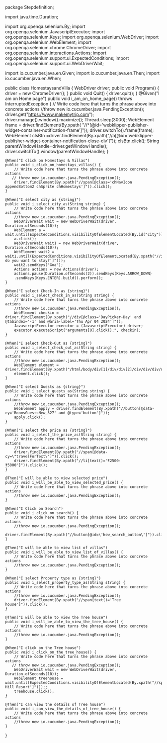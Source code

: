 package Stepdefinition;

import java.time.Duration;

import org.openqa.selenium.By;
import org.openqa.selenium.JavascriptExecutor;
import org.openqa.selenium.Keys;
import org.openqa.selenium.WebDriver;
import org.openqa.selenium.WebElement;
import org.openqa.selenium.chrome.ChromeDriver;
import org.openqa.selenium.interactions.Actions;
import org.openqa.selenium.support.ui.ExpectedConditions;
import org.openqa.selenium.support.ui.WebDriverWait;

import io.cucumber.java.en.Given;
import io.cucumber.java.en.Then;
import io.cucumber.java.en.When;

public class HomestaysandVilla {
	WebDriver driver;
	public void Program() {
	driver = new ChromeDriver();
	}
	public void Quit() {
		driver.quit();
	}
	@Given("I am on Home page")
	public void i_am_on_home_page() throws InterruptedException {
	    // Write code here that turns the phrase above into concrete actions
	    //throw new io.cucumber.java.PendingException();
		driver.get("https://www.makemytrip.com");
		driver.manage().window().maximize();
		Thread.sleep(3000);
	    WebElement frame = driver.findElement(By.xpath( "//*[@id='webklipper-publisher-widget-container-notification-frame']"));
		driver.switchTo().frame(frame); 
		WebElement clsBtn =driver.findElement(By.xpath("//a[@id='webklipper-publisher-widget-container-notification-close-div']"));
	    clsBtn.click();
		String parentWindowHandle=driver.getWindowHandle();
	    driver.switchTo().window(parentWindowHandle);
	}

	@When("I click on Homestays & Villas")
	public void i_click_on_homestays_villas() {
	    // Write code here that turns the phrase above into concrete actions
	   // throw new io.cucumber.java.PendingException();
		driver.findElement(By.xpath("//span[@class='chNavIcon appendBottom2 chSprite chHomestays']")).click();
	}

	@When("I select city as {string}")
	public void i_select_city_as(String string) {
	    // Write code here that turns the phrase above into concrete actions
	    //throw new io.cucumber.java.PendingException();
		WebDriverWait wait = new WebDriverWait(driver, Duration.ofSeconds(10));
		WebElement a = wait.until(ExpectedConditions.visibilityOfElementLocated(By.id("city")));
		a.click();
		WebDriverWait wait1 = new WebDriverWait(driver, Duration.ofSeconds(10));
		WebElement wait2 = wait1.until(ExpectedConditions.visibilityOfElementLocated(By.xpath("//input[@placeholder='Where do you want to stay?']")));
		wait2.sendKeys("Goa");
		Actions actions = new Actions(driver);
		actions.pause(Duration.ofSeconds(2)).sendKeys(Keys.ARROW_DOWN)
		.sendKeys(Keys.ENTER).build().perform();
	}

	@When("I select Check-In as {string}")
	public void i_select_check_in_as(String string) {
	    // Write code here that turns the phrase above into concrete actions
	    //throw new io.cucumber.java.PendingException();
		WebElement checkin = driver.findElement(By.xpath("//div[@class='DayPicker-Day' and @tabindex='-1' and @aria-label='Thu Apr 04 2024']"));
        JavascriptExecutor executor = (JavascriptExecutor) driver;
        executor.executeScript("arguments[0].click();", checkin);
	}

	@When("I select Check-Out as {string}")
	public void i_select_check_out_as(String string) {
	    // Write code here that turns the phrase above into concrete actions
	    //throw new io.cucumber.java.PendingException();
		WebElement element = driver.findElement(By.xpath("/html/body/div[1]/div/div[2]/div/div/div/div/div[1]/div[2]/div[1]/div/div/div/div[2]/div/div[2]/div[2]/div[3]/div[2]/div[1]"));
        element.click();
	}

	@When("I select Guests as {string}")
	public void i_select_guests_as(String string) {
	    // Write code here that turns the phrase above into concrete actions
	    //throw new io.cucumber.java.PendingException();
		WebElement apply = driver.findElement(By.xpath("//button[@data-cy='RoomsGuestsNew_327' and @type='button']"));
        apply.click();
	}

	@When("I select the price as {string}")
	public void i_select_the_price_as(String string) {
	    // Write code here that turns the phrase above into concrete actions
	    //throw new io.cucumber.java.PendingException();
		driver.findElement(By.xpath("//span[@data-cy=\"travelForText\"]")).click();
        driver.findElement(By.xpath("//li[text()='₹2500-₹5000']")).click();
	}

	@Then("I will be able to view selected price")
	public void i_will_be_able_to_view_selected_price() {
	    // Write code here that turns the phrase above into concrete actions
	    //throw new io.cucumber.java.PendingException();
	}

	@When("I Click on Search")
	public void i_click_on_search() {
	    // Write code here that turns the phrase above into concrete actions
	    //throw new io.cucumber.java.PendingException();
	    driver.findElement(By.xpath("//button[@id=\'hsw_search_button\']")).click();
	}

	@Then("I will be able to view list of villas")
	public void i_will_be_able_to_view_list_of_villas() {
	    // Write code here that turns the phrase above into concrete actions
	    //throw new io.cucumber.java.PendingException();
	}

	@When("I select Property type as {string}")
	public void i_select_property_type_as(String string) {
	    // Write code here that turns the phrase above into concrete actions
	    //throw new io.cucumber.java.PendingException();
		driver.findElement(By.xpath("//span[text()='Tree house']")).click();
	}

	@Then("I will be able to view the Tree house")
	public void i_will_be_able_to_view_the_tree_house() {
	    // Write code here that turns the phrase above into concrete actions
	    //throw new io.cucumber.java.PendingException();
	}

	@When("I click on the Tree house")
	public void i_click_on_the_tree_house() {
	    // Write code here that turns the phrase above into concrete actions
	   // throw new io.cucumber.java.PendingException();
		WebDriverWait wait = new WebDriverWait(driver, Duration.ofSeconds(10));
		WebElement treehouse = wait.until(ExpectedConditions.visibilityOfElementLocated(By.xpath("//span[text()='Nirvana Hill Resort']")));;
	    treehouse.click();
	}

	@Then("I can view the details of Tree house")
	public void i_can_view_the_details_of_tree_house() {
	    // Write code here that turns the phrase above into concrete actions
	    //throw new io.cucumber.java.PendingException();
	}

}

